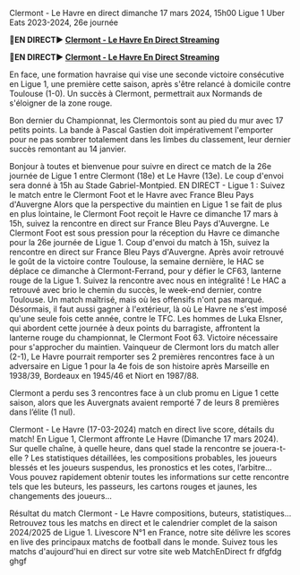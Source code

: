 Clermont - Le Havre en direct dimanche 17 mars 2024, 15h00 Ligue 1 Uber Eats 2023-2024, 26e journée

<strong>🔴EN DIRECT▶ [Clermont - Le Havre En Direct Streaming](https://sports2tv.live/frenchleague/)</strong>

<strong>🔴EN DIRECT▶ [Clermont - Le Havre En Direct Streaming](https://sports2tv.live/frenchleague/)</strong>

En face, une formation havraise qui vise une seconde victoire consécutive en Ligue 1, une première cette saison, après s'être relancé à domicile contre Toulouse (1-0). Un succès à Clermont, permettrait aux Normands de s'éloigner de la zone rouge.

Bon dernier du Championnat, les Clermontois sont au pied du mur avec 17 petits points. La bande à Pascal Gastien doit impérativement l'emporter pour ne pas sombrer totalement dans les limbes du classement, leur dernier succès remontant au 14 janvier.

Bonjour à toutes et bienvenue pour suivre en direct ce match de la 26e journée de Ligue 1 entre Clermont (18e) et Le Havre (13e). Le coup d'envoi sera donné à 15h au Stade Gabriel-Montpied. EN DIRECT - Ligue 1 : Suivez le match entre le Clermont Foot et le Havre avec France Bleu Pays d'Auvergne Alors que la perspective du maintien en Ligue 1 se fait de plus en plus lointaine, le Clermont Foot reçoit le Havre ce dimanche 17 mars à 15h, suivez la rencontre en direct sur France Bleu Pays d'Auvergne. Le Clermont Foot est sous pression pour la réception du Havre ce dimanche pour la 26e journée de Ligue 1. Coup d'envoi du match à 15h, suivez la rencontre en direct sur France Bleu Pays d'Auvergne. Après avoir retrouvé le goût de la victoire contre Toulouse, la semaine dernière, le HAC se déplace ce dimanche à Clermont-Ferrand, pour y défier le CF63, lanterne rouge de la Ligue 1. Suivez la rencontre avec nous en intégralité ! Le HAC a retrouvé avec brio le chemin du succès, le week-end dernier, contre Toulouse. Un match maîtrisé, mais où les offensifs n'ont pas marqué. Désormais, il faut aussi gagner à l'extérieur, là où Le Havre ne s'est imposé qu'une seule fois cette année, contre le TFC. Les hommes de Luka Elsner, qui abordent cette journée à deux points du barragiste, affrontent la lanterne rouge du championnat, le Clermont Foot 63. Victoire nécessaire pour s'approcher du maintien. Vainqueur de Clermont lors du match aller (2-1), Le Havre pourrait remporter ses 2 premières rencontres face à un adversaire en Ligue 1 pour la 4e fois de son histoire après Marseille en 1938/39, Bordeaux en 1945/46 et Niort en 1987/88.

Clermont a perdu ses 3 rencontres face à un club promu en Ligue 1 cette saison, alors que les Auvergnats avaient remporté 7 de leurs 8 premières dans l’élite (1 nul).

Clermont - Le Havre (17-03-2024) match en direct live score, détails du match!
En Ligue 1, Clermont affronte Le Havre (Dimanche 17 mars 2024). Sur quelle chaîne, à quelle heure, dans quel stade la rencontre se jouera-t-elle ? Les statistiques détaillées, les compositions probables, les joueurs blessés et les joueurs suspendus, les pronostics et les cotes, l’arbitre… Vous pouvez rapidement obtenir toutes les informations sur cette rencontre tels que les buteurs, les passeurs, les cartons rouges et jaunes, les changements des joueurs…

Résultat du match Clermont - Le Havre compositions, buteurs, statistiques... Retrouvez tous les matchs en direct et le calendrier complet de la saison 2024/2025 de Ligue 1. Livescore N°1 en France, notre site délivre les scores en live des principaux matchs de football dans le monde. Suivez tous les matchs d'aujourd'hui en direct sur votre site web MatchEnDirect fr dfgfdg ghgf
